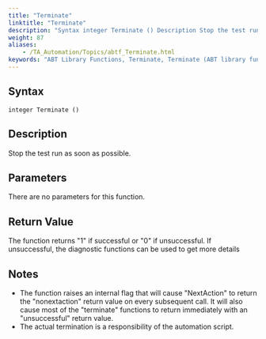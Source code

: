 ```yaml
--- 
title: "Terminate"
linktitle: "Terminate"
description: "Syntax integer Terminate () Description Stop the test run as soon as possible. Parameters There are no parameters for this function. Return Value The function returns &#34;1&#34; if successful or &#34;0&#34; if ..."
weight: 87
aliases: 
    - /TA_Automation/Topics/abtf_Terminate.html
keywords: "ABT Library Functions, Terminate, Terminate (ABT library function)"
---
```


## Syntax

`integer Terminate ()`

## Description

Stop the test run as soon as possible.

## Parameters

There are no parameters for this function.

## Return Value

The function returns "1" if successful or "0" if unsuccessful. If unsuccessful, the diagnostic functions can be used to get more details

## Notes

-   The function raises an internal flag that will cause "NextAction" to return the "nonextaction" return value on every subsequent call. It will also cause most of the "terminate" functions to return immediately with an "unsuccessful" return value.
-   The actual termination is a responsibility of the automation script.




